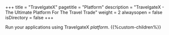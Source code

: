 +++
title = "TravelgateX"
pagetitle = "Platform"
description = "TravelgateX - The Ultimate Platform For The Travel Trade"
weight = 2
alwaysopen = false
isDirectory = false
+++

Run your applications using TravelgateX _platform_.
{{%custom-children%}}
